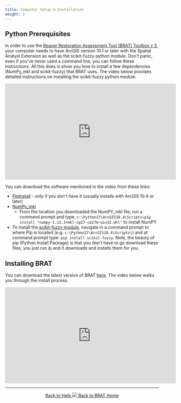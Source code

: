 ```yaml
---
title: Computer Setup & Installation
weight: 2
---
```

## Python Prerequisites
In order to use the [Beaver Restoration Assessment Tool (BRAT) Toolbox v 3](https://github.com/Riverscapes/pyBRAT/releases/latest), your computer needs to have ArcGIS version 10.1 or later with the Spatial Analyst Extension as well as the scikit-fuzzy python module. Don't panic, even if you've never used a command line, you can follow these instructions. All this does is show you how to install a few dependencies (NumPy_mkl and scikit-fuzzy) that BRAT uses. The video below provides detailed instructions on installing the scikit-fuzzy python module.

<iframe width="560" height="315" src="https://www.youtube.com/embed/6-Je5jtH-j8" frameborder="0" allowfullscreen></iframe>

You can download the software menitoned in the video from these links:
- [PipInstall](https://pip.pypa.io/en/stable/installing/) - only if you don't have it (usually installs with ArcGIS 10.4 or later)
- [NumPy_mkl](https://www.lfd.uci.edu/~gohlke/pythonlibs/#numpy)
   - From the location you downloaded the NumPY_mkl file, run a command prompt and type: `c:\Python27\ArcGIS10.4\Scripts\pip install "numpy-1.13.3+mkl-cp27-cp27m-win32.whl"` to install NumPY
- To install the [scikit-fuzzy module](https://pypi.python.org/pypi/scikit-fuzzy), navigate in a command prompt to where Pip is located (e.g.  `c:\Python27\ArcGIS10.4\Scripts\`) and at command prompt type: `pip install scikit-fuzzy`. Note, the beauty of pip (Python Install Package) is that you don't have to go download these files, you just run ip and it downloads and installs them for you. 

## Installing BRAT
You can download the latest version of BRAT [here](https://github.com/Riverscapes/pyBRAT/releases/latest). The video below walks you through the install process.

<iframe width="560" height="315" src="https://www.youtube.com/embed/MVEXXMOPTBI" frameborder="0" allow="autoplay; encrypted-media" allowfullscreen></iframe>


------
<div align="center">
	<a class="hollow button" href="{{ site.baseurl }}/Documentation"><i class="fa fa-info-circle"></i> Back to Help </a>
	<a class="hollow button" href="{{ site.baseurl }}/"><img src="{{ site.baseurl }}/assets/images/favicons/favicon-16x16.png">  Back to BRAT Home </a>  
</div>
